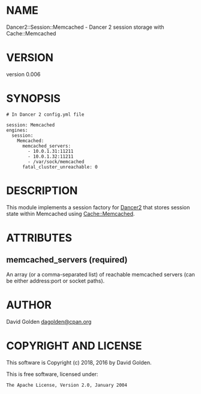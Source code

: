 # NAME

Dancer2::Session::Memcached - Dancer 2 session storage with Cache::Memcached

# VERSION

version 0.006

# SYNOPSIS

```
# In Dancer 2 config.yml file

session: Memcached
engines:
  session:
    Memcached:
      memcached_servers: 
        - 10.0.1.31:11211
        - 10.0.1.32:11211
        - /var/sock/memcached
      fatal_cluster_unreachable: 0
```

# DESCRIPTION

This module implements a session factory for [Dancer2](https://metacpan.org/pod/Dancer2) that stores session
state within Memcached using [Cache::Memcached](https://metacpan.org/pod/Cache::Memcached).

# ATTRIBUTES

## memcached\_servers (required)

An array (or a comma-separated list) of reachable memcached 
servers (can be either address:port or socket paths).

# AUTHOR

David Golden <dagolden@cpan.org>

# COPYRIGHT AND LICENSE

This software is Copyright (c) 2018, 2016 by David Golden.

This is free software, licensed under:

```
The Apache License, Version 2.0, January 2004
```
